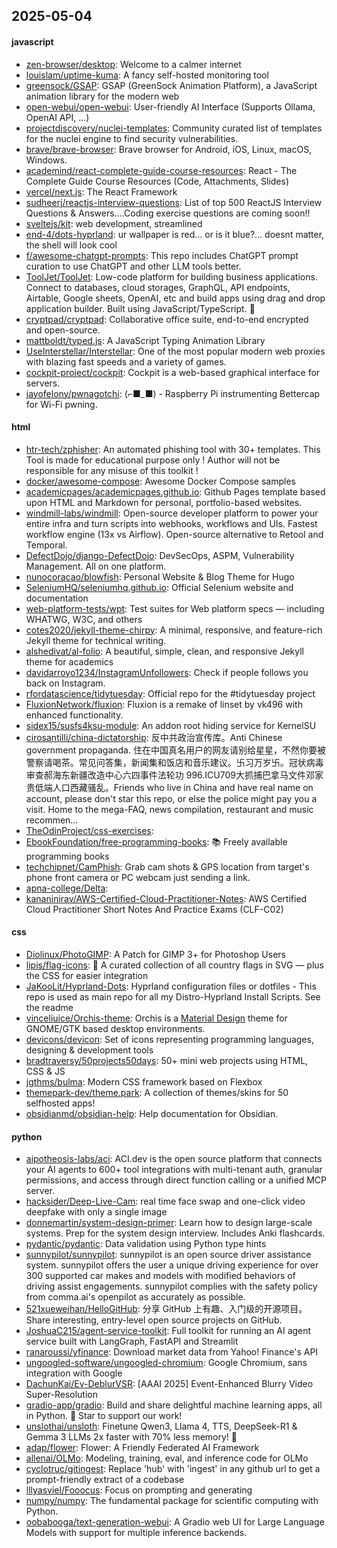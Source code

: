 ## 2025-05-04

#### javascript
* [zen-browser/desktop](https://github.com/zen-browser/desktop): Welcome to a calmer internet
* [louislam/uptime-kuma](https://github.com/louislam/uptime-kuma): A fancy self-hosted monitoring tool
* [greensock/GSAP](https://github.com/greensock/GSAP): GSAP (GreenSock Animation Platform), a JavaScript animation library for the modern web
* [open-webui/open-webui](https://github.com/open-webui/open-webui): User-friendly AI Interface (Supports Ollama, OpenAI API, ...)
* [projectdiscovery/nuclei-templates](https://github.com/projectdiscovery/nuclei-templates): Community curated list of templates for the nuclei engine to find security vulnerabilities.
* [brave/brave-browser](https://github.com/brave/brave-browser): Brave browser for Android, iOS, Linux, macOS, Windows.
* [academind/react-complete-guide-course-resources](https://github.com/academind/react-complete-guide-course-resources): React - The Complete Guide Course Resources (Code, Attachments, Slides)
* [vercel/next.js](https://github.com/vercel/next.js): The React Framework
* [sudheerj/reactjs-interview-questions](https://github.com/sudheerj/reactjs-interview-questions): List of top 500 ReactJS Interview Questions & Answers....Coding exercise questions are coming soon!!
* [sveltejs/kit](https://github.com/sveltejs/kit): web development, streamlined
* [end-4/dots-hyprland](https://github.com/end-4/dots-hyprland): ur wallpaper is red... or is it blue?... doesnt matter, the shell will look cool
* [f/awesome-chatgpt-prompts](https://github.com/f/awesome-chatgpt-prompts): This repo includes ChatGPT prompt curation to use ChatGPT and other LLM tools better.
* [ToolJet/ToolJet](https://github.com/ToolJet/ToolJet): Low-code platform for building business applications. Connect to databases, cloud storages, GraphQL, API endpoints, Airtable, Google sheets, OpenAI, etc and build apps using drag and drop application builder. Built using JavaScript/TypeScript. 🚀
* [cryptpad/cryptpad](https://github.com/cryptpad/cryptpad): Collaborative office suite, end-to-end encrypted and open-source.
* [mattboldt/typed.js](https://github.com/mattboldt/typed.js): A JavaScript Typing Animation Library
* [UseInterstellar/Interstellar](https://github.com/UseInterstellar/Interstellar): One of the most popular modern web proxies with blazing fast speeds and a variety of games.
* [cockpit-project/cockpit](https://github.com/cockpit-project/cockpit): Cockpit is a web-based graphical interface for servers.
* [jayofelony/pwnagotchi](https://github.com/jayofelony/pwnagotchi): (⌐■_■) - Raspberry Pi instrumenting Bettercap for Wi-Fi pwning.

#### html
* [htr-tech/zphisher](https://github.com/htr-tech/zphisher): An automated phishing tool with 30+ templates. This Tool is made for educational purpose only ! Author will not be responsible for any misuse of this toolkit !
* [docker/awesome-compose](https://github.com/docker/awesome-compose): Awesome Docker Compose samples
* [academicpages/academicpages.github.io](https://github.com/academicpages/academicpages.github.io): Github Pages template based upon HTML and Markdown for personal, portfolio-based websites.
* [windmill-labs/windmill](https://github.com/windmill-labs/windmill): Open-source developer platform to power your entire infra and turn scripts into webhooks, workflows and UIs. Fastest workflow engine (13x vs Airflow). Open-source alternative to Retool and Temporal.
* [DefectDojo/django-DefectDojo](https://github.com/DefectDojo/django-DefectDojo): DevSecOps, ASPM, Vulnerability Management. All on one platform.
* [nunocoracao/blowfish](https://github.com/nunocoracao/blowfish): Personal Website & Blog Theme for Hugo
* [SeleniumHQ/seleniumhq.github.io](https://github.com/SeleniumHQ/seleniumhq.github.io): Official Selenium website and documentation
* [web-platform-tests/wpt](https://github.com/web-platform-tests/wpt): Test suites for Web platform specs — including WHATWG, W3C, and others
* [cotes2020/jekyll-theme-chirpy](https://github.com/cotes2020/jekyll-theme-chirpy): A minimal, responsive, and feature-rich Jekyll theme for technical writing.
* [alshedivat/al-folio](https://github.com/alshedivat/al-folio): A beautiful, simple, clean, and responsive Jekyll theme for academics
* [davidarroyo1234/InstagramUnfollowers](https://github.com/davidarroyo1234/InstagramUnfollowers): Check if people follows you back on Instagram.
* [rfordatascience/tidytuesday](https://github.com/rfordatascience/tidytuesday): Official repo for the #tidytuesday project
* [FluxionNetwork/fluxion](https://github.com/FluxionNetwork/fluxion): Fluxion is a remake of linset by vk496 with enhanced functionality.
* [sidex15/susfs4ksu-module](https://github.com/sidex15/susfs4ksu-module): An addon root hiding service for KernelSU
* [cirosantilli/china-dictatorship](https://github.com/cirosantilli/china-dictatorship): 反中共政治宣传库。Anti Chinese government propaganda. 住在中国真名用户的网友请别给星星，不然你要被警察请喝茶。常见问答集，新闻集和饭店和音乐建议。卐习万岁卐。冠状病毒审查郝海东新疆改造中心六四事件法轮功 996.ICU709大抓捕巴拿马文件邓家贵低端人口西藏骚乱。Friends who live in China and have real name on account, please don't star this repo, or else the police might pay you a visit. Home to the mega-FAQ, news compilation, restaurant and music recommen…
* [TheOdinProject/css-exercises](https://github.com/TheOdinProject/css-exercises): 
* [EbookFoundation/free-programming-books](https://github.com/EbookFoundation/free-programming-books): 📚 Freely available programming books
* [techchipnet/CamPhish](https://github.com/techchipnet/CamPhish): Grab cam shots & GPS location from target's phone front camera or PC webcam just sending a link.
* [apna-college/Delta](https://github.com/apna-college/Delta): 
* [kananinirav/AWS-Certified-Cloud-Practitioner-Notes](https://github.com/kananinirav/AWS-Certified-Cloud-Practitioner-Notes): AWS Certified Cloud Practitioner Short Notes And Practice Exams (CLF-C02)

#### css
* [Diolinux/PhotoGIMP](https://github.com/Diolinux/PhotoGIMP): A Patch for GIMP 3+ for Photoshop Users
* [lipis/flag-icons](https://github.com/lipis/flag-icons): 🎏 A curated collection of all country flags in SVG — plus the CSS for easier integration
* [JaKooLit/Hyprland-Dots](https://github.com/JaKooLit/Hyprland-Dots): Hyprland configuration files or dotfiles - This repo is used as main repo for all my Distro-Hyprland Install Scripts. See the readme
* [vinceliuice/Orchis-theme](https://github.com/vinceliuice/Orchis-theme): Orchis is a [Material Design](https://material.io) theme for GNOME/GTK based desktop environments.
* [devicons/devicon](https://github.com/devicons/devicon): Set of icons representing programming languages, designing & development tools
* [bradtraversy/50projects50days](https://github.com/bradtraversy/50projects50days): 50+ mini web projects using HTML, CSS & JS
* [jgthms/bulma](https://github.com/jgthms/bulma): Modern CSS framework based on Flexbox
* [themepark-dev/theme.park](https://github.com/themepark-dev/theme.park): A collection of themes/skins for 50 selfhosted apps!
* [obsidianmd/obsidian-help](https://github.com/obsidianmd/obsidian-help): Help documentation for Obsidian.

#### python
* [aipotheosis-labs/aci](https://github.com/aipotheosis-labs/aci): ACI.dev is the open source platform that connects your AI agents to 600+ tool integrations with multi-tenant auth, granular permissions, and access through direct function calling or a unified MCP server.
* [hacksider/Deep-Live-Cam](https://github.com/hacksider/Deep-Live-Cam): real time face swap and one-click video deepfake with only a single image
* [donnemartin/system-design-primer](https://github.com/donnemartin/system-design-primer): Learn how to design large-scale systems. Prep for the system design interview. Includes Anki flashcards.
* [pydantic/pydantic](https://github.com/pydantic/pydantic): Data validation using Python type hints
* [sunnypilot/sunnypilot](https://github.com/sunnypilot/sunnypilot): sunnypilot is an open source driver assistance system. sunnypilot offers the user a unique driving experience for over 300 supported car makes and models with modified behaviors of driving assist engagements. sunnypilot complies with the safety policy from comma.ai's openpilot as accurately as possible.
* [521xueweihan/HelloGitHub](https://github.com/521xueweihan/HelloGitHub): 分享 GitHub 上有趣、入门级的开源项目。Share interesting, entry-level open source projects on GitHub.
* [JoshuaC215/agent-service-toolkit](https://github.com/JoshuaC215/agent-service-toolkit): Full toolkit for running an AI agent service built with LangGraph, FastAPI and Streamlit
* [ranaroussi/yfinance](https://github.com/ranaroussi/yfinance): Download market data from Yahoo! Finance's API
* [ungoogled-software/ungoogled-chromium](https://github.com/ungoogled-software/ungoogled-chromium): Google Chromium, sans integration with Google
* [DachunKai/Ev-DeblurVSR](https://github.com/DachunKai/Ev-DeblurVSR): [AAAI 2025] Event-Enhanced Blurry Video Super-Resolution
* [gradio-app/gradio](https://github.com/gradio-app/gradio): Build and share delightful machine learning apps, all in Python. 🌟 Star to support our work!
* [unslothai/unsloth](https://github.com/unslothai/unsloth): Finetune Qwen3, Llama 4, TTS, DeepSeek-R1 & Gemma 3 LLMs 2x faster with 70% less memory! 🦥
* [adap/flower](https://github.com/adap/flower): Flower: A Friendly Federated AI Framework
* [allenai/OLMo](https://github.com/allenai/OLMo): Modeling, training, eval, and inference code for OLMo
* [cyclotruc/gitingest](https://github.com/cyclotruc/gitingest): Replace 'hub' with 'ingest' in any github url to get a prompt-friendly extract of a codebase
* [lllyasviel/Fooocus](https://github.com/lllyasviel/Fooocus): Focus on prompting and generating
* [numpy/numpy](https://github.com/numpy/numpy): The fundamental package for scientific computing with Python.
* [oobabooga/text-generation-webui](https://github.com/oobabooga/text-generation-webui): A Gradio web UI for Large Language Models with support for multiple inference backends.
